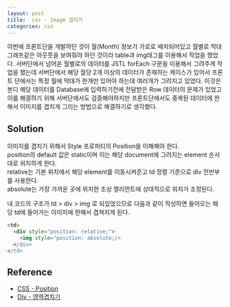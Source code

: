 ```yaml
---
layout: post
title:  css - Image 겹치기
categories: css
---
```


이번에 프론트단을 개발하던 것이 월(Month) 정보가 가로로 배치되어있고 월별로 막대 그래프같은 아웃풋을 보여줘야 하던 것이라 table과 img태그를 이용해서 작업을 했었다. 서버단에서 넘어온 월별로의 데이터를 JSTL forEach 구문을 이용해서 그려주게 작업을 했는데 서버단에서 해당 월당 2개 이상의 데이터가 존재하는 케이스가 있어서 프론트 단에서는 특정 월에 막대가 한개만 있어야 하는데 여러개가 그려지고 있었다. 이것은 본디 해당 데이터를 Database에 입력하기전에 전달받은 Row 데이터의 문제가 있었고 이를 해결하기 위해 서버단에서도 검증해야하지만 프론트단에서도 중복된 데이터에 한해서 이미지를 겹치게 그리는 방법으로 해결하기로 생각했다. <br>

<h2>Solution</h2>
이미지를 겹치기 위해서 Style 프로퍼티의 Position을 이해해야 한다. <br>
position의 default 값은 static이며 이는 해당 document에 그려지는 element 순서대로 위치하게 한다. <br>
relative는 기본 위치에서 해당 element를 이동시켜준고 td 정렬 기준으로 div 전반부를 사용한다. <br>
absolute는 가장 가까운 곳에 위치한 조상 엘리먼트에 상대적으로 위치가 조정된다. <br>

내 코드의 구조가 td > div > img 로 되있었으므로 다음과 같이 작성하면 들어오는 해당 td에 들어가는 이미지에 한해서 겹쳐지게 된다. 

```html
<td>
  <div style="position: relative;">
    <img style="position: absolute;/>
  </div>
</td>
```

<h2></h2>

<h2>Reference</h2>

- [CSS - Position ](http://www.w3schools.com/cssref/pr_class_position.asp)
- [Div - 영역겹치기](http://howways.blogspot.kr/2014/01/HTML-DIV-Layer-Position-Absolute-Relative-Z-index-Visibility.html)
